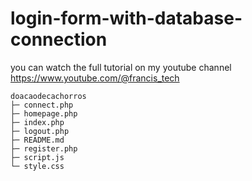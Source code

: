 # login-form-with-database-connection
you can watch the full tutorial on my youtube channel 
https://www.youtube.com/@francis_tech

```
doacaodecachorros
├─ connect.php
├─ homepage.php
├─ index.php
├─ logout.php
├─ README.md
├─ register.php
├─ script.js
└─ style.css

```